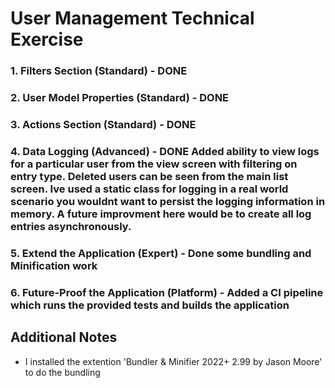 # User Management Technical Exercise


### 1. Filters Section (Standard) - DONE

### 2. User Model Properties (Standard) - DONE

### 3. Actions Section (Standard) - DONE

### 4. Data Logging (Advanced) - DONE Added ability to view logs for a particular user from the view screen with filtering on entry type. Deleted users can be seen from the main list screen. Ive used a static class for logging in a real world scenario you wouldnt want to persist the logging information in memory. A future improvment here would be to create all log entries asynchronously. 

### 5. Extend the Application (Expert) - Done some bundling and Minification work

### 6. Future-Proof the Application (Platform) - Added a CI pipeline which runs the provided tests and builds the application

## Additional Notes

* I installed the extention 'Bundler & Minifier 2022+ 2.99 by Jason Moore' to do the bundling
